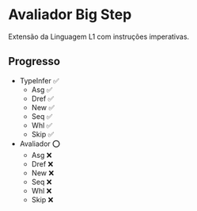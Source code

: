 # Avaliador Big Step

Extensão da Linguagem L1 com instruções imperativas.

## Progresso

- TypeInfer ✅
  - Asg ✅ 
  - Dref ✅
  - New ✅
  - Seq ✅
  - Whl ✅
  - Skip ✅
- Avaliador ⭕
  - Asg ❌ 
  - Dref ❌
  - New ❌
  - Seq ❌
  - Whl ❌
  - Skip ❌
